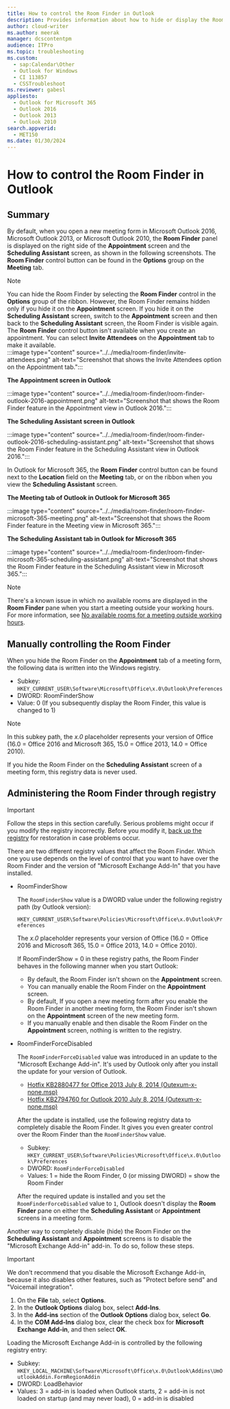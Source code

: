 ```yaml
---
title: How to control the Room Finder in Outlook
description: Provides information about how to hide or display the Room Finder in Outlook.
author: cloud-writer
ms.author: meerak
manager: dcscontentpm
audience: ITPro
ms.topic: troubleshooting
ms.custom: 
  - sap:Calendar\Other
  - Outlook for Windows
  - CI 113857
  - CSSTroubleshoot
ms.reviewer: gabesl
appliesto: 
  - Outlook for Microsoft 365
  - Outlook 2016
  - Outlook 2013
  - Outlook 2010
search.appverid: 
  - MET150
ms.date: 01/30/2024
---
```


# How to control the Room Finder in Outlook

## Summary

By default, when you open a new meeting form in Microsoft Outlook 2016, Microsoft Outlook 2013, or Microsoft Outlook 2010, the **Room Finder** panel is displayed on the right side of the **Appointment** screen and the **Scheduling Assistant** screen, as shown in the following screenshots. The **Room Finder** control button can be found in the **Options** group on the **Meeting** tab.

> [!NOTE]
> You can hide the Room Finder by selecting the **Room Finder** control in the **Options** group of the ribbon. However, the Room Finder remains hidden only if you hide it on the **Appointment** screen. If you hide it on the **Scheduling Assistant** screen, switch to the **Appointment** screen and then back to the **Scheduling Assistant** screen, the Room Finder is visible again. The **Room Finder** control button isn't available when you create an appointment. You can select **Invite Attendees** on the **Appointment** tab to make it available.  
> :::image type="content" source="../../media/room-finder/invite-attendees.png" alt-text="Screenshot that shows the Invite Attendees option on the Appointment tab.":::

**The Appointment screen in Outlook**

:::image type="content" source="../../media/room-finder/room-finder-outlook-2016-appointment.png" alt-text="Screenshot that shows the Room Finder feature in the Appointment view in Outlook 2016.":::

**The Scheduling Assistant screen in Outlook**

:::image type="content" source="../../media/room-finder/room-finder-outlook-2016-scheduling-assistant.png" alt-text="Screenshot that shows the Room Finder feature in the Scheduling Assistant view in Outlook 2016.":::

In Outlook for Microsoft 365, the **Room Finder** control button can be found next to the **Location** field on the **Meeting** tab, or on the ribbon when you view the **Scheduling Assistant** screen.

**The Meeting tab of Outlook in Outlook for Microsoft 365**

:::image type="content" source="../../media/room-finder/room-finder-microsoft-365-meeting.png" alt-text="Screenshot that shows the Room Finder feature in the Meeting view in Microsoft 365.":::

**The Scheduling Assistant tab in Outlook for Microsoft 365**

:::image type="content" source="../../media/room-finder/room-finder-microsoft-365-scheduling-assistant.png" alt-text="Screenshot that shows the Room Finder feature in the Scheduling Assistant view in Microsoft 365.":::

> [!NOTE]
> There's a known issue in which no available rooms are displayed in the **Room Finder** pane when you start a meeting outside your working hours. For more information, see [No available rooms for a meeting outside working hours](https://support.microsoft.com/help/2932395).

## Manually controlling the Room Finder

When you hide the Room Finder on the **Appointment** tab of a meeting form, the following data is written into the Windows registry.

- Subkey: `HKEY_CURRENT_USER\Software\Microsoft\Office\x.0\Outlook\Preferences`
- DWORD: RoomFinderShow
- Value: 0 (If you subsequently display the Room Finder, this value is changed to 1)

> [!NOTE]
> In this subkey path, the *x.0* placeholder represents your version of Office (16.0 = Office 2016 and Microsoft 365, 15.0 = Office 2013, 14.0 = Office 2010).

If you hide the Room Finder on the **Scheduling Assistant** screen of a meeting form, this registry data is never used.

## Administering the Room Finder through registry

> [!IMPORTANT]
> Follow the steps in this section carefully. Serious problems might occur if you modify the registry incorrectly. Before you modify it, [back up the registry](https://support.microsoft.com/help/322756) for restoration in case problems occur.

There are two different registry values that affect the Room Finder. Which one you use depends on the level of control that you want to have over the Room Finder and the version of "Microsoft Exchange Add-In" that you have installed.

- RoomFinderShow

  The `RoomFinderShow` value is a DWORD value under the following registry path (by Outlook version):
  
  `HKEY_CURRENT_USER\Software\Policies\Microsoft\Office\x.0\Outlook\Preferences`

  The *x.0* placeholder represents your version of Office (16.0 = Office 2016 and Microsoft 365, 15.0 = Office 2013, 14.0 = Office 2010).

  If RoomFinderShow = 0 in these registry paths, the Room Finder behaves in the following manner when you start Outlook:

  - By default, the Room Finder isn't shown on the **Appointment** screen.
  - You can manually enable the Room Finder on the **Appointment** screen.
  - By default, If you open a new meeting form after you enable the Room Finder in another meeting form, the Room Finder isn't shown on the **Appointment** screen of the new meeting form.
  - If you manually enable and then disable the Room Finder on the **Appointment** screen, nothing is written to the registry.

- RoomFinderForceDisabled

  The `RoomFinderForceDisabled` value was introduced in an update to the "Microsoft Exchange Add-in". It's used by Outlook only after you install the update for your version of Outlook.

  - [Hotfix KB2880477 for Office 2013 July 8, 2014 (Outexum-x-none.msp)](https://support.microsoft.com/help/2880477)
  - [Hotfix KB2794760 for Outlook 2010 July 8, 2014 (Outexum-x-none.msp)](https://support.microsoft.com/help/2794760)

  After the update is installed, use the following registry data to completely disable the Room Finder. It gives you even greater control over the Room Finder than the `RoomFinderShow` value.

  - Subkey: `HKEY_CURRENT_USER\Software\Policies\Microsoft\Office\x.0\Outlook\Preferences`
  - DWORD: `RoomFinderForceDisabled`
  - Values: 1 = hide the Room Finder, 0 (or missing DWORD) = show the Room Finder

  After the required update is installed and you set the `RoomFinderForceDisabled` value to `1`, Outlook doesn't display the **Room Finder** pane on either the **Scheduling Assistant** or **Appointment** screens in a meeting form.

Another way to completely disable (hide) the Room Finder on the **Scheduling Assistant** and **Appointment** screens is to disable the "Microsoft Exchange Add-in" add-in. To do so, follow these steps.

> [!IMPORTANT]
> We don't recommend that you disable the Microsoft Exchange Add-in, because it also disables other features, such as "Protect before send" and "Voicemail integration".

1. On the **File** tab, select **Options**.
2. In the **Outlook Options** dialog box, select **Add-Ins**.
3. In the **Add-ins** section of the **Outlook Options** dialog box, select **Go**.
4. In the **COM Add-Ins** dialog box, clear the check box for **Microsoft Exchange Add-in**, and then select **OK**.

Loading the Microsoft Exchange Add-in is controlled by the following registry entry:

- Subkey: `HKEY_LOCAL_MACHINE\Software\Microsoft\Office\x.0\Outlook\Addins\UmOutlookAddin.FormRegionAddin`
- DWORD: LoadBehavior
- Values: 3 = add-in is loaded when Outlook starts, 2 = add-in is not loaded on startup (and may never load), 0 = add-in is disabled
